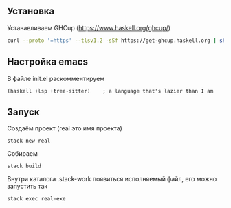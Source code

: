 ## Установка

Устанавливаем GHCup (https://www.haskell.org/ghcup/)
```bash
curl --proto '=https' --tlsv1.2 -sSf https://get-ghcup.haskell.org | sh
```

## Настройка emacs

В файле init.el раскомментируем
```
(haskell +lsp +tree-sitter)    ; a language that's lazier than I am
```

## Запуск

Создаём проект (real это имя проекта)
```
stack new real
```

Собираем
```
stack build
```

Внутри каталога .stack-work появиться исполняемый файл, его можно запустить так
```
stack exec real-exe
```
